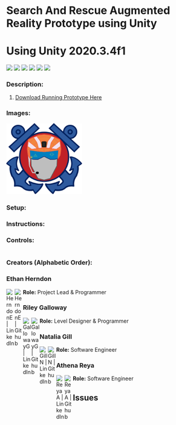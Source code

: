 # Search And Rescue Augmented Reality Prototype using Unity
# Using Unity 2020.3.4f1
![](https://img.shields.io/github/repo-size/HerndonE/SearchAndRescueUnity)
![](https://img.shields.io/github/last-commit/HerndonE/SearchAndRescueUnity)
![](https://img.shields.io/github/contributors/HerndonE/SearchAndRescueUnity)
![](https://img.shields.io/github/languages/top/HerndonE/SearchAndRescueUnity)
![](https://img.shields.io/github/stars/HerndonE/SearchAndRescueUnity?style=social)
![](https://img.shields.io/github/forks/HerndonE/SearchAndRescueUnity?style=social)
### Description:
1. [Download Running Prototype Here]()
### Images:
<p float="left">
  <img src="https://github.com/HerndonE/SearchAndRescueUnity/blob/main/Images/BIGGER%20HEAD.png?raw=true" width="200" />
</p>

### Setup:

### Instructions:

### Controls:
```
```
### Creators (Alphabetic Order):

### Ethan Herndon
**Role:** Project Lead & Programmer
[<img align="left" alt="HerndonE | LinkedIn" width="22px" src="https://cdn.jsdelivr.net/npm/simple-icons@v3/icons/linkedin.svg" />](https://www.linkedin.com/in/ethan-herndon-8ba950196/)
[<img align="left" alt="HerndonE | Github" width="22px" src="https://cdn.jsdelivr.net/npm/simple-icons@3.13.0/icons/github.svg" />](https://github.com/HerndonE)

### Riley Galloway
**Role:** Level Designer & Programmer
[<img align="left" alt="GallowayG | LinkedIn" width="22px" src="https://cdn.jsdelivr.net/npm/simple-icons@v3/icons/linkedin.svg" />](https://www.linkedin.com/in/riley-galloway-66b736146)
[<img align="left" alt="GallowayG | Github" width="22px" src="https://cdn.jsdelivr.net/npm/simple-icons@3.13.0/icons/github.svg" />](https://github.com/Riley-Six)
### Natalia Gill
**Role:** Software Engineer
[<img align="left" alt="GillN | LinkedIn" width="22px" src="https://cdn.jsdelivr.net/npm/simple-icons@v3/icons/linkedin.svg" />](https://www.linkedin.com/in/natalia-gill-a0681a11a/)
[<img align="left" alt="GillN | Github" width="22px" src="https://cdn.jsdelivr.net/npm/simple-icons@3.13.0/icons/github.svg" />](https://github.com/sngillca)
### Athena Reya
**Role:** Software Engineer
[<img align="left" alt="ReyaA | LinkedIn" width="22px" src="https://cdn.jsdelivr.net/npm/simple-icons@v3/icons/linkedin.svg" />](https://www.linkedin.com/in/athena-raya/)
[<img align="left" alt="ReyaA | Github" width="22px" src="https://cdn.jsdelivr.net/npm/simple-icons@3.13.0/icons/github.svg" />](https://github.com/AthenaRaya)
## Issues